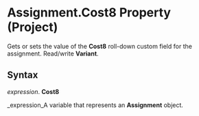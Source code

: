 
# Assignment.Cost8 Property (Project)

Gets or sets the value of the  **Cost8** roll-down custom field for the assignment. Read/write **Variant**.


## Syntax

 _expression_. **Cost8**

 _expression_A variable that represents an  **Assignment** object.

